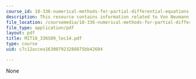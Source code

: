```yaml
---
course_id: 18-336-numerical-methods-for-partial-differential-equations-spring-2009
description: This resource contains information related to Von Neumann stability analysis.
file_location: /coursemedia/18-336-numerical-methods-for-partial-differential-equations-spring-2009/c7c12accea163007923288875bb42604_MIT18_336S09_lec14.pdf
file_type: application/pdf
layout: pdf
title: MIT18_336S09_lec14.pdf
type: course
uid: c7c12accea163007923288875bb42604

---
```

None